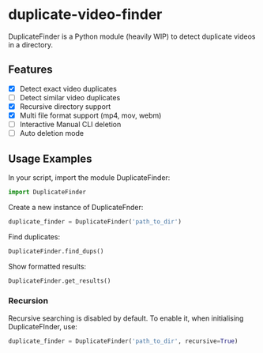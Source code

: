 # duplicate-video-finder
DuplicateFinder is a Python module (heavily WIP) to detect duplicate videos in a directory.

## Features

- [x] Detect exact video duplicates
- [ ] Detect similar video duplicates
- [x] Recursive directory support
- [x] Multi file format support (mp4, mov, webm)
- [ ] Interactive Manual CLI deletion
- [ ] Auto deletion mode

## Usage Examples

In your script, import the module DuplicateFinder:

``` Python
import DuplicateFinder
```

Create a new instance of DuplicateFnder:

``` Python
duplicate_finder = DuplicateFinder('path_to_dir')
```

Find duplicates:

``` Python
DuplicateFinder.find_dups()
```

Show formatted results:
``` Python
DuplicateFinder.get_results()
```

### Recursion

Recursive searching is disabled by default. To enable it, when initialising DuplicateFInder, use:
``` Python
duplicate_finder = DuplicateFinder('path_to_dir', recursive=True)
```